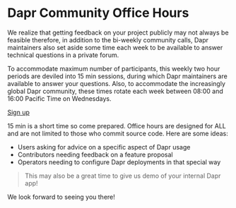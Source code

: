 # Dapr Community Office Hours

We realize that getting feedback on your project publicly may not always be feasible therefore, in addition to the bi-weekly community calls, Dapr maintainers also set aside some time each week to be available to answer technical questions in a private forum. 

To accommodate maximum number of participants, this weekly two hour periods are deviled into 15 min sessions, during which Dapr maintainers are available to answer your questions. Also, to accommodate the increasingly global Dapr community, these times rotate each week between 08:00 and 16:00 Pacific Time on Wednesdays.

[Sign up](https://calendly.com/dapr-office-hour/15min)

15 min is a short time so come prepared. Office hours are designed for ALL and are not limited to those who commit source code. Here are some ideas:

* Users asking for advice on a specific aspect of Dapr usage
* Contributors needing feedback on a feature proposal
* Operators needing to configure Dapr deployments in that special way

> This may also be a great time to give us demo of your internal Dapr app!

We look forward to seeing you there!

